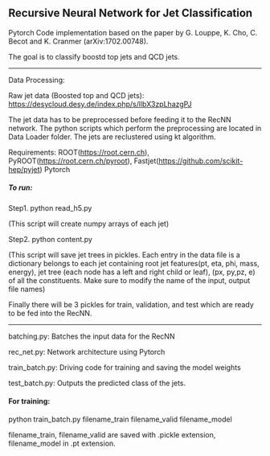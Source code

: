 
## Recursive Neural Network for Jet Classification

Pytorch Code implementation based on the paper by G. Louppe, K. Cho, C. Becot and K. Cranmer (arXiv:1702.00748).

The goal is to classify boostd top jets and QCD jets.

-------------------------------------------------------

Data Processing:

Raw jet data (Boosted top and QCD jets): 
https://desycloud.desy.de/index.php/s/llbX3zpLhazgPJ
 
The jet data has to be preprocessed before feeding it to the RecNN network. The python scripts which perform the preprocessing are located in Data Loader folder. The jets are reclustered using kt algorithm. 


Requirements: ROOT(https://root.cern.ch), 
              PyROOT(https://root.cern.ch/pyroot), 
              Fastjet(https://github.com/scikit-hep/pyjet)
              Pytorch

##### To run:

Step1. python read_h5.py

(This script will create numpy arrays of each jet)

Step2. python content.py

(This script will save jet trees in pickles. Each entry in the data file is a dictionary belongs to each jet containing root jet features(pt, eta, phi, mass, energy), jet tree (each node has a left and right child or leaf), (px, py,pz, e) of all the constituents. Make sure to modify the name of the input, output file names)

Finally there will be 3 pickles for train, validation, and test which are ready to be fed into the RecNN. 

---------------------------------------------------------------

batching.py: Batches the input data for the RecNN

rec_net.py: Network architecture using Pytorch

train_batch.py: Driving code for training and saving the model weights

test_batch.py: Outputs the predicted class of the jets.

#### For training:



python train_batch.py filename_train filename_valid filename_model



filename_train, filename_valid are saved with .pickle extension, filename_model in .pt extension.




